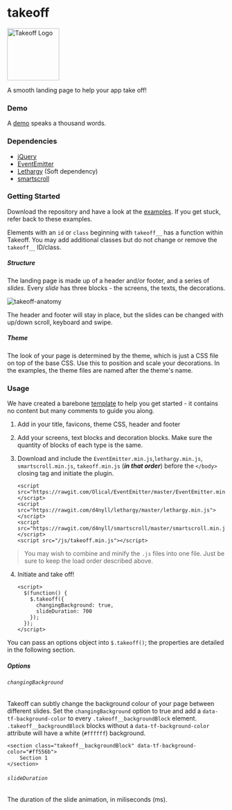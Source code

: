 # takeoff

<img src="https://cloud.githubusercontent.com/assets/13403405/11977485/47044818-a9be-11e5-82d6-2158a3482f1d.png" width="120" alt="Takeoff Logo">

A smooth landing page to help your app take off!

### Demo

A [demo](http://takeoff.brew.com.hk/) speaks a thousand words.

### Dependencies

* [jQuery](https://jquery.com/)
* [EventEmitter](https://github.com/Olical/EventEmitter)
* [Lethargy](https://github.com/d4nyll/lethargy) (Soft dependency)
* [smartscroll](https://github.com/d4nyll/smartscroll)

### Getting Started

Download the repository and have a look at the [examples](https://github.com/brewhk/takeoff/tree/master/examples). If you get stuck, refer back to these examples.

Elements with an `id` or `class` beginning with `takeoff__` has a function within Takeoff. You may add additional classes but do not change or remove the `takeoff__` ID/class.

##### Structure

The landing page is made up of a header and/or footer, and a series of *slides*. Every *slide* has three blocks - the screens, the texts, the decorations.

![takeoff-anatomy](https://cloud.githubusercontent.com/assets/13403405/12696418/905bfec0-c7a5-11e5-9f2d-f41382fe7a28.png)

The header and footer will stay in place, but the slides can be changed with up/down scroll, keyboard and swipe.

##### Theme

The look of your page is determined by the theme, which is just a CSS file on top of the base CSS. Use this to position and scale your decorations. In the examples, the theme files are named after the theme's name.

### Usage

We have created a barebone [template](https://github.com/brewhk/takeoff/tree/master/template) to help you get started - it contains no content but many comments to guide you along.

1. Add in your title, favicons, theme CSS, header and footer
2. Add your screens, text blocks and decoration blocks. Make sure the quantity of blocks of each type is the same.
3. Download and include the `EventEmitter.min.js`,`lethargy.min.js`, `smartscroll.min.js`, `takeoff.min.js` (***in that order***) before the `</body>` closing tag and initiate the plugin.

       <script src="https://rawgit.com/Olical/EventEmitter/master/EventEmitter.min.js"></script>
       <script src="https://rawgit.com/d4nyll/lethargy/master/lethargy.min.js"></script>
       <script src="https://rawgit.com/d4nyll/smartscroll/master/smartscroll.min.js"></script>
       <script src="/js/takeoff.min.js"></script>

 > You may wish to combine and minify the `.js` files into one file. Just be sure to keep the load order described above.

4. Initiate and take off!

       <script>
         $(function() {
           $.takeoff({
             changingBackground: true,
             slideDuration: 700
           });
         });
       </script>

 You can pass an options object into `$.takeoff()`; the properties are detailed in the following section.

##### Options

###### `changingBackground`

Takeoff can subtly change the background colour of your page between different slides. Set the `changingBackground` option to true and add a `data-tf-background-color` to every `.takeoff__backgroundBlock` element. `.takeoff__backgroundBlock` blocks without a `data-tf-background-color` attribute will have a white (`#ffffff`) background.

    <section class="takeoff__backgroundBlock" data-tf-background-color="#ff556b">
        Section 1
    </section>

###### `slideDuration`

The duration of the slide animation, in miliseconds (ms).
